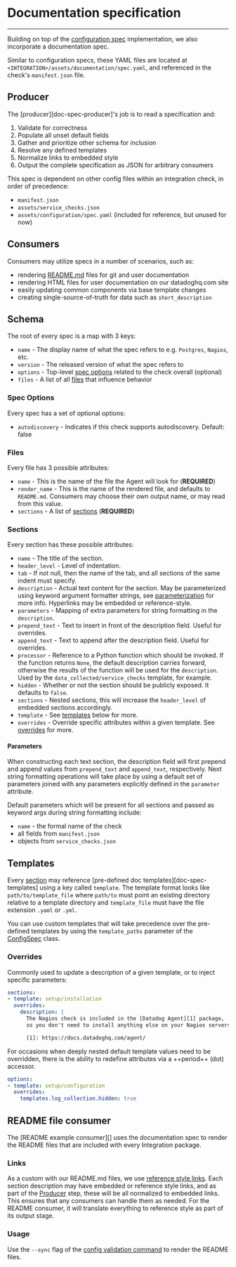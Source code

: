 # Documentation specification

-----

Building on top of the [configuration spec](config-specs.md) implementation, we also incorporate a documentation spec.

Similar to configuration specs, these YAML files are located at `<INTEGRATION>/assets/documentation/spec.yaml`, and referenced in the check's `manifest.json` file.

## Producer

The [producer][doc-spec-producer]'s job is to read a specification and:

1. Validate for correctness
1. Populate all unset default fields
1. Gather and prioritize other schema for inclusion
1. Resolve any defined templates
1. Normalize links to embedded style
1. Output the complete specification as JSON for arbitrary consumers

This spec is dependent on other config files within an integration check, in order of precedence:

- `manifest.json`
- `assets/service_checks.json`
- `assets/configuration/spec.yaml` (included for reference, but unused for now)

## Consumers

Consumers may utilize specs in a number of scenarios, such as:

- rendering [README.md](#readme-file-consumer) files for git and user documentation
- rendering HTML files for user documentation on our datadoghq.com site
- easily updating common components via base template changes
- creating single-source-of-truth for data such as `short_description`

## Schema

The root of every spec is a map with 3 keys:

- `name` - The display name of what the spec refers to e.g. `Postgres`, `Nagios`, etc.
- `version` - The released version of what the spec refers to
- `options` - Top-level [spec options](#spec-options) related to the check overall (optional)
- `files` - A list of all [files](#files) that influence behavior

### Spec Options

Every spec has a set of optional options:

- `autodiscovery` - Indicates if this check supports autodiscovery.  Default: false

### Files

Every file has 3 possible attributes:

- `name` - This is the name of the file the Agent will look for (**REQUIRED**)
- `render_name` - This is the name of the rendered file, and defaults to `README.md`.
  Consumers may choose their own output name, or may read from this value.
- `sections` - A list of [sections](#sections) (**REQUIRED**)

### Sections

Every section has these possible attributes:

- `name` - The title of the section.
- `header_level` - Level of indentation.  
- `tab` - If not null, then the name of the tab, and all sections of the same indent must specify.
- `description` - Actual text content for the section.  May be parameterized using keyword argument formatter
  strings, see [parameterization](#parameters) for more info. Hyperlinks may be embedded or reference-style.
- `parameters` - Mapping of extra parameters for string formatting in the `description`.
- `prepend_text` - Text to insert in front of the description field. Useful for overrides.
- `append_text` - Text to append after the description field. Useful for overrides.
- `processor` - Reference to a Python function which should be invoked.  If the function returns `None`, the default description carries forward, otherwise the results of the function will be used for the `description`.  Used by the `data_collected/service_checks` template, for example.
- `hidden` - Whether or not the section should be publicly exposed. It defaults to `false`.
- `sections` - Nested sections, this will increase the `header_level` of embedded sections accordingly.
- `template` - See [templates](#templates) below for more.
- `overrides` - Override specific attributes within a given template.  See [overrides](#overrides) for more.

#### Parameters

When constructing each text section, the description field will first prepend and append values from `prepend_text` and `append_text`, respectively.  Next string formatting operations will take place by using a default set of parameters joined with any parameters explicitly defined in the `parameter` attribute.

Default parameters which will be present for all sections and passed as keyword args during string formatting include:

- `name` - the formal name of the check
- all fields from `manifest.json`
- objects from `service_checks.json`

## Templates

Every [section](#section) may reference [pre-defined doc templates][doc-spec-templates] using a key called `template`.
The template format looks like `path/to/template_file` where `path/to` must point an existing directory relative
to a template directory and `template_file` must have the file extension `.yaml` or `.yml`.

You can use custom templates that will take precedence over the pre-defined templates by using the `template_paths`
parameter of the [ConfigSpec](#datadog_checks.dev.tooling.configuration.core.ConfigSpec) class.

### Overrides

Commonly used to update a description of a given template, or to inject specific parameters:

```yaml
sections:
- template: setup/installation
  overrides:
    description: |
      The Nagios check is included in the [Datadog Agent][1] package, 
      so you don't need to install anything else on your Nagios servers.

      [1]: https://docs.datadoghq.com/agent/
```

For occasions when deeply nested default template values need to be overridden, there is the ability to redefine
attributes via a ++period++ (dot) accessor.

```yaml
options:
- template: setup/configuration
  overrides:
    templates.log_collection.hidden: true
```

## README file consumer

The [README example consumer][] uses the documentation spec to render the README files that are included with
every Integration package.

### Links

As a custom with our README.md files, we use [reference style links](https://www.markdownguide.org/basic-syntax/#reference-style-links). Each section description may have embedded or reference style links, and as part of the [Producer](#producer) step, these will be all normalized to embedded links.  This ensures that any consumers can handle them as needed.  For the README consumer, it will translate everything to reference style as part of its output stage.

### Usage

Use the `--sync` flag of the [config validation command](../ddev/cli.md#config_1) to render the README files.

